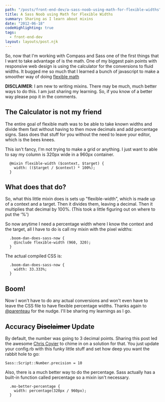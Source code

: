 ```yaml
---
path: "/posts/front-end-dev/a-sass-noob-using-math-for-flexible-widths"
title: A Sass Noob using Math for Flexible Widths
summary: Sharing as I learn about mixins
date: "2012-06-18"
codeHighlighting: true
tags:
  - front-end-dev
layout: layouts/post.njk
---
```


So, now that I'm working with Compass and Sass one of the first things that I want to take advantage of is the math. One of my biggest pain points with responsive web design is using the calculator for the conversions to fluid widths. It bugged me so much that I learned a bunch of javascript to make a smoother way of doing [flexible math](http://responsv.com/flexible-math)

**DISCLAIMER**: I am new to writing mixins. There may be much, much better ways to do this. I am just sharing my learning. So, if you know of a better way please pop it in the comments.

## The Calculator is not my friend

The entire goal of flexible math was to be able to take known widths and divide them fast without having to then move decimals and add percentage signs. Sass does that stuff for you without the need to leave your editor, which is the bees knees.

This isn't fancy, I'm not trying to make a grid or anything. I just want to able to say my column is 320px wide in a 960px container.

```
  @mixin flexible-width ($context, $target) {
    width: (($target / $context) * 100%);
  }
```

## What does that do?

So, what this little mixin does is sets up "flexible-width", which is made up of a context and a target. Then it divides them, leaving a decimal. Then it multiplies that decimal by 100%. (This took a little figuring out on where to put the ‘%')

So now anytime I need a percentage width where I know the context and the target, all I have to do is call my mixin with the pixel widths:

```
  .boom-dan-does-sass-now {
    @include flexible-width (960, 320);
  }
```

The actual compiled CSS is:

```
  .boom-dan-does-sass-now {
    width: 33.333%;
  }
```

## Boom!

Now I won't have to do any actual conversions and won't even have to leave the CSS file to have flexible percentage widths. Thanks again to [@parenteau](http://twitter.com/parenteau) for the nudge. I'll be sharing my learnings as I go.

## Accuracy <strike>Disclaimer</strike> Update

By default, the number was going to 3 decimal points. Sharing this post led the awesome [Chris Coyier](http://twitter.com/chriscoyier) to chime in on a solution for that. You just update your config.rb with this funky little stuff and set how deep you want the rabbit hole to go:

`Sass::Script::Number.precision = 10`

Also, there is a much better way to do the percentage. Sass actually has a built-in function called percentage so a mixin isn't necessary.

```
  .mo-better-percentage {
    width: percentage(320px / 960px);
  }
```
